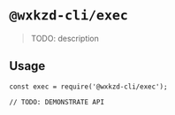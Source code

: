 # `@wxkzd-cli/exec`

> TODO: description

## Usage

```
const exec = require('@wxkzd-cli/exec');

// TODO: DEMONSTRATE API
```
